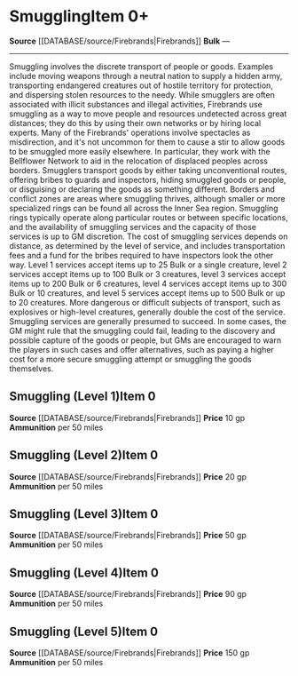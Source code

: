 ﻿---
id: '2473'
item_category: Services
level: '0'
name: Smuggling
price: 150 gp
rarity: Common
source: '[[DATABASE/source/Firebrands|Firebrands]]'
subcategory: service
type: Item

---
# Smuggling<span class="item-type">Item 0+</span>

**Source** [[DATABASE/source/Firebrands|Firebrands]]
**Bulk** —

---
Smuggling involves the discrete transport of people or goods. Examples include moving weapons through a neutral nation to supply a hidden army, transporting endangered creatures out of hostile territory for protection, and dispersing stolen resources to the needy. While smugglers are often associated with illicit substances and illegal activities, Firebrands use smuggling as a way to move people and resources undetected across great distances; they do this by using their own networks or by hiring local experts. Many of the Firebrands' operations involve spectacles as misdirection, and it's not uncommon for them to cause a stir to allow goods to be smuggled more easily elsewhere. In particular, they work with the Bellflower Network to aid in the relocation of displaced peoples across borders.
 Smugglers transport goods by either taking unconventional routes, offering bribes to guards and inspectors, hiding smuggled goods or people, or disguising or declaring the goods as something different. Borders and conflict zones are areas where smuggling thrives, although smaller or more specialized rings can be found all across the Inner Sea region. Smuggling rings typically operate along particular routes or between specific locations, and the availability of smuggling services and the capacity of those services is up to GM discretion.
 The cost of smuggling services depends on distance, as determined by the level of service, and includes transportation fees and a fund for the bribes required to have inspectors look the other way. Level 1 services accept items up to 25 Bulk or a single creature, level 2 services accept items up to 100 Bulk or 3 creatures, level 3 services accept items up to 200 Bulk or 6 creatures, level 4 services accept items up to 300 Bulk or 10 creatures, and level 5 services accept items up to 500 Bulk or up to 20 creatures. More dangerous or difficult subjects of transport, such as explosives or high-level creatures, generally double the cost of the service.
 Smuggling services are generally presumed to succeed. In some cases, the GM might rule that the smuggling could fail, leading to the discovery and possible capture of the goods or people, but GMs are encouraged to warn the players in such cases and offer alternatives, such as paying a higher cost for a more secure smuggling attempt or smuggling the goods themselves.

## Smuggling (Level 1)<span class="item-type">Item 0</span>

**Source** [[DATABASE/source/Firebrands|Firebrands]]
**Price** 10 gp
**Ammunition** per 50 miles

## Smuggling (Level 2)<span class="item-type">Item 0</span>

**Source** [[DATABASE/source/Firebrands|Firebrands]]
**Price** 20 gp
**Ammunition** per 50 miles

## Smuggling (Level 3)<span class="item-type">Item 0</span>

**Source** [[DATABASE/source/Firebrands|Firebrands]]
**Price** 50 gp
**Ammunition** per 50 miles

## Smuggling (Level 4)<span class="item-type">Item 0</span>

**Source** [[DATABASE/source/Firebrands|Firebrands]]
**Price** 90 gp
**Ammunition** per 50 miles

## Smuggling (Level 5)<span class="item-type">Item 0</span>

**Source** [[DATABASE/source/Firebrands|Firebrands]]
**Price** 150 gp
**Ammunition** per 50 miles